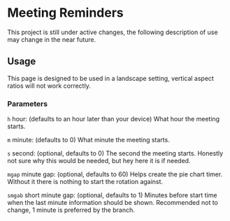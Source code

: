 # Meeting Reminders

This project is still under active changes, the following description of use may change in the near future.

## Usage

This page is designed to be used in a landscape setting, vertical aspect ratios will not work correctly.

### Parameters

`h` hour: (defaults to an hour later than your device) What hour the meeting starts.

`m` minute: (defaults to 0) What minute the meeting starts.

`s` second: (optional, defaults to 0) The second the meeting starts. Honestly not sure why this would be needed, but hey
here it is if needed.

`mgap` minute gap: (optional, defaults to 60) Helps create the pie chart timer. Without it there is nothing to start the rotation
against.

`smgab` short minute gap: (optional, defaults to 1) Minutes before start time when the last minute information should be shown.
Recommended not to change, 1 minute is preferred by the branch.
